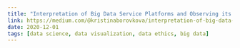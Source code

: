 ```yaml
---
title: "Interpretation of Big Data Service Platforms and Observing its Challenges in Preserving Privacy - Article"
link: https://medium.com/@kristinaborovkova/interpretation-of-big-data-service-platforms-and-observing-its-challenges-in-preserving-privacy-d6469cee70a1
date: 2020-12-01
tags: [data science, data visualization, data ethics, big data]
---
```

